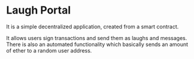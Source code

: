 # Laugh Portal

It is a simple decentralized application, created from a smart contract.

It allows users sign transactions and send them as laughs and messages. There is also an automated functionality which basically sends an amount of ether to a random user address.
